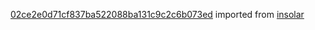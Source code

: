 [02ce2e0d71cf837ba522088ba131c9c2c6b073ed](https://github.com/insolar/insolar/commit/02ce2e0d71cf837ba522088ba131c9c2c6b073ed) imported from [insolar](https://github.com/insolar/insolar)
